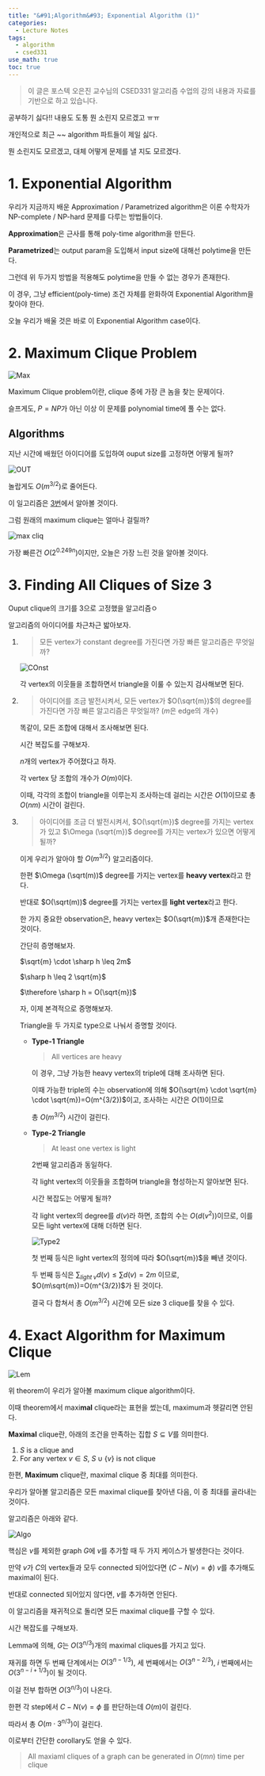 ```yaml
---
title: "&#91;Algorithm&#93; Exponential Algorithm (1)"
categories:
  - Lecture Notes
tags:
  - algorithm
  - csed331
use_math: true
toc: true
---
```


> 이 글은 포스텍 오은진 교수님의 CSED331 알고리즘 수업의 강의 내용과 자료를 기반으로 하고 있습니다.

공부하기 싫다!! 내용도 도통 뭔 소린지 모르겠고 ㅠㅠ

개인적으로 최근 ~~ algorithm 파트들이 제일 싫다.

뭔 소린지도 모르겠고, 대체 어떻게 문제를 낼 지도 모르겠다.



# 1. Exponential Algorithm

우리가 지금까지 배운 Approximation / Parametrized algorithm은 이론 수학자가 NP-complete / NP-hard 문제를 다루는 방법들이다.

**Approximation**은 근사를 통해 poly-time algorithm을 만든다.

**Parametrized**는 output param을 도입해서 input size에 대해선 polytime을 만든다.

그런데 위 두가지 방법을 적용해도 polytime을 만들 수 없는 경우가 존재한다.

이 경우, 그냥 efficient(poly-time) 조건 자체를 완화하여 Exponential Algorithm을 찾아야 한다.

오늘 우리가 배울 것은 바로 이 Exponential Algorithm case이다.

# 2. Maximum Clique Problem

![Max][I_1]

Maximum Clique problem이란, clique 중에 가장 큰 놈을 찾는 문제이다.

슬프게도, $P=NP$가 아닌 이상 이 문제를 polynomial time에 풀 수는 없다.

## Algorithms

지난 시간에 배웠던 아이디어를 도입하여 ouput size를 고정하면 어떻게 될까?

![OUT][I_2]

놀랍게도 $O(m^{3/2})$로 줄어든다.

이 일고리즘은 [3번](#2-maximum-clique-problem)에서 알아볼 것이다.

그럼 원래의 maximum clique는 얼마나 걸릴까?

![max cliq][I_3]

가장 빠른건 $O(2^{0.249n})$이지만, 오늘은 가장 느린 것을 알아볼 것이다.

# 3. Finding All Cliques of Size 3

Ouput clique의 크기를 3으로 고정했을 알고리즘ㅇ

알고리즘의 아이디어를 차근차근 밟아보자.

1. > 모든 vertex가 constant degree를 가진다면 가장 빠른 알고리즘은 무엇일까?

   ![COnst][I_4]

   각 vertex의 이웃들을 조합하면서 triangle을 이룰 수 있는지 검사해보면 된다.

2. > 아이디어를 조금 발전시켜서, 모든 vertex가 $O(\sqrt{m})$의 degree를 가진다면 가장 빠른 알고리즘은 무엇일까? ($m$은 edge의 개수)
   
   똑같이, 모든 조합에 대해서 조사해보면 된다.

   시간 복잡도를 구해보자.

   $n$개의 vertex가 주어졌다고 하자.

   각 vertex 당 조합의 개수가 $O(m)$이다.

   이때, 각각의 조합이 triangle을 이루는지 조사하는데 걸리는 시간은 $O(1)$이므로 총 $O(nm)$ 시간이 걸린다.

3. > 아이디어를 조금 더 발전시켜서, $O(\sqrt{m})$ degree를 가지는 vertex가 있고 $\Omega (\sqrt{m})$ degree를 가지는 vertex가 있으면 어떻게 될까?
   
   이게 우리가 알아야 할 $O(m^{3/2})$ 알고리즘이다.

   한편 $\Omega (\sqrt(m))$ degree를 가지는 vertex를 **heavy vertex**라고 한다.

   반대로 $O(\sqrt(m))$ degree를 가지는 vertex를 **light vertex**라고 한다.

   한 가지 중요한 observation은, heavy vertex는 $O(\sqrt{m})$개 존재한다는 것이다.

   간단히 증명해보자.

   $\sqrt{m} \cdot \sharp h \leq 2m$

   $\sharp h \leq 2 \sqrt{m}$

   $\therefore \sharp h = O(\sqrt{m})$

   자, 이제 본격적으로 증명해보자.

   Triangle을 두 가지로 type으로 나눠서 증명할 것이다.

   - **Type-1 Triangle**
     
     > All vertices are heavy
     
     이 경우, 그냥 가능한 heavy vertex의 triple에 대해 조사하면 된다.

     이때 가능한 triple의 수는 observation에 의해 $O(\sqrt{m} \cdot \sqrt{m} \cdot \sqrt{m})=O(m^{3/2})$이고, 조사하는 시간은 $O(1)$이므로

     총 $O(m^{3/2})$ 시간이 걸린다.

   - **Type-2 Triangle**
   
     > At least one vertex is light

     2번째 알고리즘과 동일하다.

     각 light vertex의 이웃들을 조합하며 triangle을 형성하는지 알아보면 된다.

     시간 복잡도는 어떻게 될까?

     각 light vertex의 degree를 $d(v)$라 하면, 조합의 수는 $O(d(v^2))$이므로, 이를 모든 light vertex에 대해 더하면 된다.

     ![Type2][I_5]

     첫 번째 등식은 light vertex의 정의에 따라 $O(\sqrt{m})$을 빼낸 것이다.

     두 번째 등식은 $\sum_{light\; v}d(v) \leq \sum d(v) = 2m$ 이므로, $O(m\sqrt{m})=O(m^{3/2})$가 된 것이다.

     결국 다 합쳐서 총 $O(m^{3/2})$ 시간에 모든 size 3 clique를 찾을 수 있다.

# 4. Exact Algorithm for Maximum Clique

![Lem][I_6]

위 theorem이 우리가 알아볼 maximum clique algorithm이다.

이때 theorem에서 maxi**mal** clique라는 표현을 썼는데, maximum과 헷갈리면 안된다.

**Maximal** clique란, 아래의 조건을 만족하는 집합 $S\subseteq V$를 의미한다.

1. $S$ is a clique and
2. For any vertex $v\in S$, $S \cup \lbrace v \rbrace$ is not clique

한편, **Maximum** clique란, maximal clique 중 최대를 의미한다.

우리가 알아볼 알고리즘은 모든 maximal clique를 찾아낸 다음, 이 중 최대를 골라내는 것이다.

알고리즘은 아래와 같다.

![Algo][I_7]

핵심은 $v$를 제외한 graph $G$에 $v$를 추가할 때 두 가지 케이스가 발생한다는 것이다.

만약 $v$가 $C$의 vertex들과 모두 connected 되어있다면 ($C-N(v) = \phi$) $v$를 추가해도 maximal이 된다.

반대로 connected 되어있지 않다면, $v$를 추가하면 안된다.

이 알고리즘을 재귀적으로 돌리면 모든 maximal clique를 구할 수 있다.

시간 복잡도를 구해보자.

Lemma에 의해, $G$는 $O(3^{n/3})$개의 maximal cliques를 가지고 있다.

재귀를 하면 두 번째 단계에서는 $O(3^{n-1/3})$, 세 번째에서는 $O(3^{n-2/3})$, $i$ 번째에서는 $O(3^{n-i+1/3})$이 될 것이다.

이걸 전부 합하면 $O(3^{n/3})$이 나온다.

한편 각 step에서 $C-N(v) = \phi$ 를 판단하는데 $O(m)$이 걸린다.

따라서 총 $O(m\cdot 3^{n/3})$이 걸린다.

이로부터 간단한 corollary도 얻을 수 있다.

> All maxiaml cliques of a graph can be generated in $O(mn)$ time per clique

[I_1]: /assets/lecture/algo/exp/max.PNG
[I_2]: /assets/lecture/algo/exp/fix.PNG
[I_3]: /assets/lecture/algo/exp/max_cli.PNG
[I_4]: /assets/lecture/algo/exp/const.PNG
[I_5]: /assets/lecture/algo/exp/type2.PNG
[I_6]: /assets/lecture/algo/exp/lem.PNG
[I_7]: /assets/lecture/algo/exp/algo.PNG